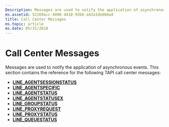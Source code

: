 ```yaml
---
Description: Messages are used to notify the application of asynchronous events.
ms.assetid: 52169acc-4096-4418-93b6-a43a1de866ad
title: Call Center Messages
ms.topic: article
ms.date: 05/31/2018
---
```


# Call Center Messages

Messages are used to notify the application of asynchronous events. This section contains the reference for the following TAPI call center messages:

-   [**LINE\_AGENTSESSIONSTATUS**](line-agentsessionstatus.md)
-   [**LINE\_AGENTSPECIFIC**](line-agentspecific.md)
-   [**LINE\_AGENTSTATUS**](line-agentstatus.md)
-   [**LINE\_AGENTSTATUSEX**](line-agentstatusex.md)
-   [**LINE\_GROUPSTATUS**](line-groupstatus.md)
-   [**LINE\_PROXYREQUEST**](line-proxyrequest.md)
-   [**LINE\_PROXYSTATUS**](line-proxystatus.md)
-   [**LINE\_QUEUESTATUS**](line-queuestatus.md)

 

 



